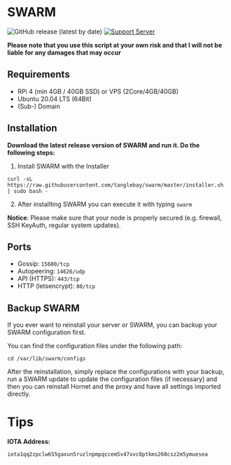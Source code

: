 # SWARM

![GitHub release (latest by date)](https://img.shields.io/github/v/release/TangleBay/swarm?style=for-the-badge) [![Support Server](https://img.shields.io/discord/591914197219016707.svg?label=Discord&logo=Discord&colorB=7289da&style=for-the-badge)](https://discord.tanglebay.com)

**Please note that you use this script at your own risk and that I will not be liable for any damages that may occur**

## Requirements
- RPi 4 (min 4GB / 40GB SSD) or VPS (2Core/4GB/40GB)
- Ubuntu 20.04 LTS (64Bit)
- (Sub-) Domain

## Installation

**Download the latest release version of SWARM and run it. Do the following steps:**

1. Install SWARM with the Installer
```shell
curl -sL https://raw.githubusercontent.com/tanglebay/swarm/master/installer.sh | sudo bash -
```
2. After installting SWARM you can execute it with typing `swarm`

**Notice**: Please make sure that your node is properly secured (e.g. firewall, SSH KeyAuth, regular system updates).

## Ports
- Gossip: `15600/tcp`
- Autopeering: `14626/udp`
- API (HTTPS): `443/tcp`
- HTTP (letsencrypt): `80/tcp`


## Backup SWARM
If you ever want to reinstall your server or SWARM, you can backup your SWARM configuration first.

You can find the configuration files under the following path:
```shell
cd /var/lib/swarm/configs
```

After the reinstallation, simply replace the configurations with your backup, run a SWARM update to update the configuration files (if necessary) and then you can reinstall Hornet and the proxy and have all settings imported directly.


# Tips

**IOTA Address:**
```
iota1qq2zpclw655gaxun5ruzlnpmpqccem5v47xvc8ptkms260csz2m5ymuesea
```

